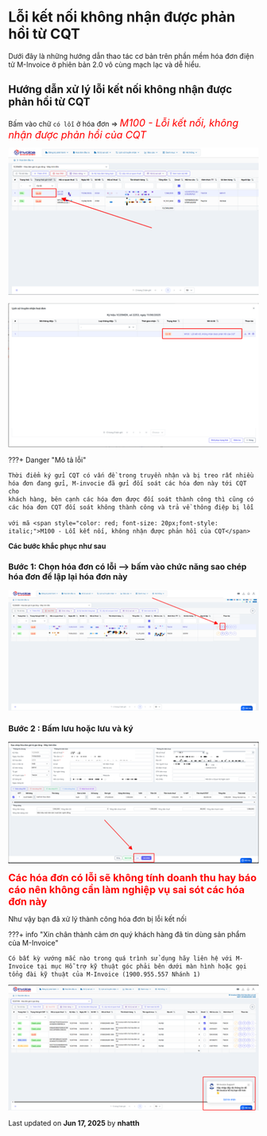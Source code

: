 # **Lỗi kết nối không nhận được phản hồi từ CQT**

Dưới đây là những hướng dẫn thao tác cơ bản trên phần mềm hóa đơn điện tử M-Invoice ở phiên bản 2.0 vô cùng mạch lạc và dễ hiểu.

## **Hướng dẫn xử lý lỗi kết nối không nhận được phản hồi từ CQT**

Bấm vào chữ `có lỗi` ở hóa đơn => <span style="color: red; font-size: 20px;font-style: italic;">M100 - Lỗi kết nối, không nhận được phản hồi của CQT</span>

![Hình 2](../../assets/images/coloi/loi-truyen-nhan_2.png)

![Hình 1](../../assets/images/coloi/loi-truyen-nhan_1.png)

???+ Danger "Mô tả lỗi"

    Thời điểm ký gửi CQT có vấn đề trong truyền nhận và bị treo rất nhiều hóa đơn đang gửi, M-invocie đã gửi đối soát các hóa đơn này tới CQT cho
    khách hàng, bên cạnh các hóa đơn được đối soát thành công thì cũng có các hóa đơn CQT đối soát không thành công và trả về thông điệp bị lỗi

    với mã <span style="color: red; font-size: 20px;font-style: italic;">M100 - Lỗi kết nối, không nhận được phản hồi của CQT</span>

**Các bước khắc phục như sau**

### **Bước 1: Chọn hóa đơn có lỗi --> bấm vào chức năng sao chép hóa đơn để lập lại hóa đơn này**

![Hình 3](../../assets/images/coloi/loi-truyen-nhan_3.png)

### **Bước 2 : Bấm lưu hoặc lưu và ký**

![Hình 4](../../assets/images/coloi/loi-truyen-nhan_4.png)

<span style="color: red; font-size: 20px;font-weight: bold;">Các hóa đơn có lỗi sẽ không tính doanh thu hay báo cáo nên không cần làm nghiệp vụ sai sót các hóa đơn này</span>

Như vậy bạn đã xử lý thành công hóa đơn bị lỗi kết nối

???+ info "Xin chân thành cảm ơn quý khách hàng đã tin dùng sản phẩm của M-Invoice"

    Có bất kỳ vướng mắc nào trong quá trình sử dụng hãy liên hệ với M-Invoice tại mục Hỗ trợ kỹ thuật góc phải bên dưới màn hình hoặc gọi tổng đài kỹ thuật của M-Invoice (1900.955.557 Nhánh 1)

![Hình 5](../../assets/images/invoice2/hotro.png)

<div class="last-updated">Last updated on <strong>Jun 17, 2025</strong> by <strong>nhatth</strong></div>
